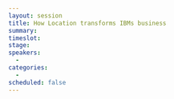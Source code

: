 ```yaml
---
layout: session
title: How Location transforms IBMs business
summary:
timeslot:
stage:
speakers:
  -
categories:
  -
scheduled: false
---
```

 